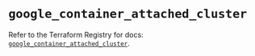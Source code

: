 # `google_container_attached_cluster`

Refer to the Terraform Registry for docs: [`google_container_attached_cluster`](https://registry.terraform.io/providers/hashicorp/google/6.24.0/docs/resources/container_attached_cluster).
